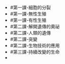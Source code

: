 - #第一課-細胞的分裂
- #第一課-無性生殖
- #第一課-有性生殖
- #第二課-解開遺傳的奧祕
- #第二課-人類的遺傳
- #第二課-突變
- #第二課-生物技術的應用
- #第三課-持續改變的生命
-